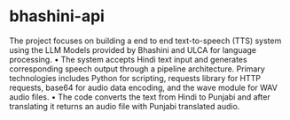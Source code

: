 # bhashini-api
The project focuses on building a end to end text-to-speech (TTS) system using the LLM Models provided by
Bhashini and ULCA for language processing.
• The system accepts Hindi text input and generates corresponding speech output through a pipeline architecture.
Primary technologies includes Python for scripting, requests library for HTTP requests, base64 for audio
data encoding, and the wave module for WAV audio files.
• The code converts the text from Hindi to Punjabi and after translating it returns an audio file with Punjabi
translated audio.
